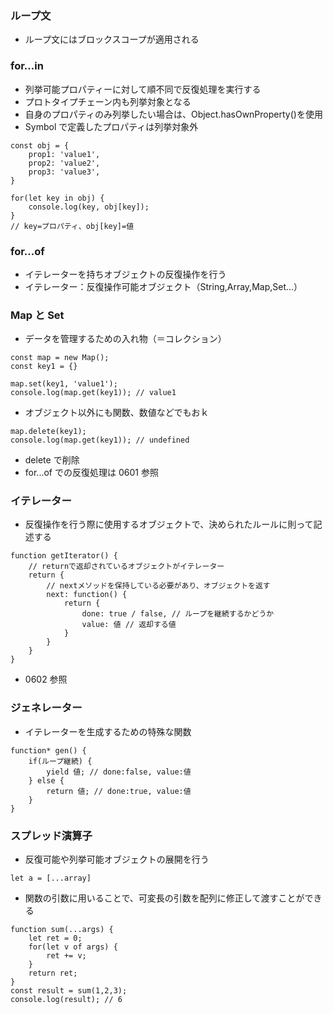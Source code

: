 ### ループ文

- ループ文にはブロックスコープが適用される

### for...in

- 列挙可能プロパティーに対して順不同で反復処理を実行する
- プロトタイプチェーン内も列挙対象となる
- 自身のプロパティのみ列挙したい場合は、Object.hasOwnProperty()を使用
- Symbol で定義したプロパティは列挙対象外

```
const obj = {
	prop1: 'value1',
	prop2: 'value2',
	prop3: 'value3',
}

for(let key in obj) {
	console.log(key, obj[key]);
}
// key=プロパティ、obj[key]=値
```

### for...of

- イテレーターを持ちオブジェクトの反復操作を行う
- イテレーター：反復操作可能オブジェクト（String,Array,Map,Set...）

### Map と Set

- データを管理するための入れ物（＝コレクション）

```
const map = new Map();
const key1 = {}

map.set(key1, 'value1');
console.log(map.get(key1)); // value1
```

- オブジェクト以外にも関数、数値などでもおｋ

```
map.delete(key1);
console.log(map.get(key1)); // undefined
```

- delete で削除
- for...of での反復処理は 0601 参照

### イテレーター

- 反復操作を行う際に使用するオブジェクトで、決められたルールに則って記述する

```
function getIterator() {
	// returnで返却されているオブジェクトがイテレーター
	return {
		// nextメソッドを保持している必要があり、オブジェクトを返す
		next: function() {
			return {
				done: true / false, // ループを継続するかどうか
				value: 値 // 返却する値
			}
		}
	}
}
```

- 0602 参照

### ジェネレーター

- イテレーターを生成するための特殊な関数

```
function* gen() {
	if(ループ継続) {
		yield 値; // done:false, value:値
	} else {
		return 値; // done:true, value:値
	}
}
```

### スプレッド演算子

- 反復可能や列挙可能オブジェクトの展開を行う

```
let a = [...array]
```

- 関数の引数に用いることで、可変長の引数を配列に修正して渡すことができる

```
function sum(...args) {
	let ret = 0;
	for(let v of args) {
		ret += v;
	}
	return ret;
}
const result = sum(1,2,3);
console.log(result); // 6
```
